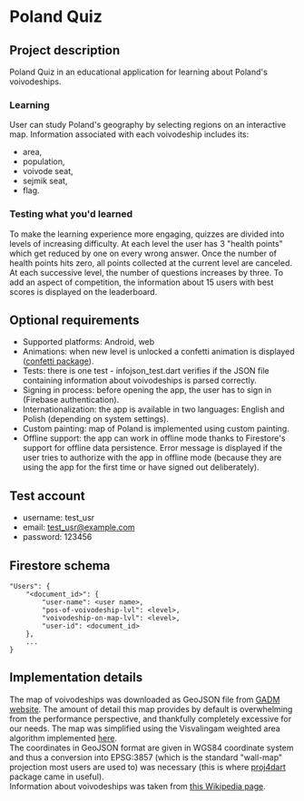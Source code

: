 # Poland Quiz
## Project description
Poland Quiz in an educational application for learning about Poland's voivodeships.
### Learning
User can study Poland's geography by selecting regions on an interactive map.
Information associated with each voivodeship includes its:
* area,
* population,
* voivode seat,
* sejmik seat,
* flag.
### Testing what you'd learned
To make the learning experience more engaging, quizzes are divided into levels of increasing difficulty.
At each level the user has 3 "health points" which get reduced by one on every wrong answer. Once the number of health points hits zero, all points collected at the current level are canceled.
At each successive level, the number of questions increases by three.
To add an aspect of competition, the information about 15 users with best scores is displayed on the leaderboard.
## Optional requirements
* Supported platforms: Android, web
* Animations: when new level is unlocked a confetti animation is displayed ([confetti package](https://pub.dev/packages/confetti)).
* Tests: there is one test - infojson_test.dart verifies if the JSON file containing information about voivodeships is parsed correctly.
* Signing in process: before opening the app, the user has to sign in (Firebase authentication).
* Internationalization: the app is available in two languages: English and Polish (depending on system settings).
* Custom painting: map of Poland is implemented using custom painting.
* Offline support: the app can work in offline mode thanks to Firestore's support for offline data persistence.
Error message is displayed if the user tries to authorize with the app in offline mode (because they are using the app for the first time or have signed out deliberately).

## Test account
* username: test_usr
* email: test_usr@example.com
* password: 123456
## Firestore schema
```
"Users": {
    "<document_id>": {
        "user-name": <user name>,
        "pos-of-voivodeship-lvl": <level>,
        "voivodeship-on-map-lvl": <level>,
        "user-id": <document_id>
    },
    ...
} 
```
## Implementation details
The map of voivodeships was downloaded as GeoJSON file from 
[GADM website](https://gadm.org/).
The amount of detail this map provides by default is overwhelming from the performance perspective, and thankfully completely excessive for our needs.
The map was simplified using the Visvalingam weighted area algorithm implemented [here](https://mapshaper.org/).<br>
The coordinates in GeoJSON format are given in WGS84 coordinate system and thus a conversion into EPSG:3857 (which is the standard "wall-map" projection most users are used to) was necessary (this is where [proj4dart](https://pub.dev/packages/proj4dart) package came in useful).<br>
Information about voivodeships was taken from [this Wikipedia page](https://pl.wikipedia.org/wiki/Podzia%C5%82_administracyjny_Polski#Dane_statystyczne).
